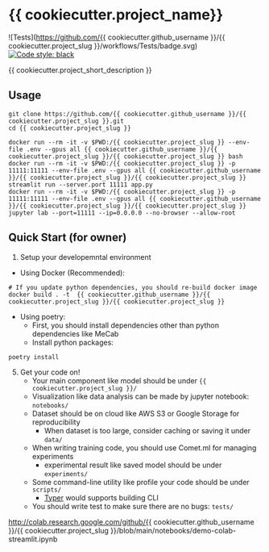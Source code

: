 # {{ cookiecutter.project_name}}
![Tests](https://github.com/{{ cookiecutter.github_username }}/{{ cookiecutter.project_slug }}/workflows/Tests/badge.svg)  [![Code style: black](https://img.shields.io/badge/code%20style-black-000000.svg)](https://github.com/psf/black)


{{ cookiecutter.project_short_description }}

## Usage
```shell
git clone https://github.com/{{ cookiecutter.github_username }}/{{ cookiecutter.project_slug }}.git
cd {{ cookiecutter.project_slug }}

docker run --rm -it -v $PWD:/{{ cookiecutter.project_slug }} --env-file .env --gpus all {{ cookiecutter.github_username }}/{{ cookiecutter.project_slug }}/{{ cookiecutter.project_slug }} bash
docker run --rm -it -v $PWD:/{{ cookiecutter.project_slug }} -p 11111:11111 --env-file .env --gpus all {{ cookiecutter.github_username }}/{{ cookiecutter.project_slug }}/{{ cookiecutter.project_slug }} streamlit run --server.port 11111 app.py
docker run --rm -it -v $PWD:/{{ cookiecutter.project_slug }} -p 11111:11111 --env-file .env --gpus all {{ cookiecutter.github_username }}/{{ cookiecutter.project_slug }}/{{ cookiecutter.project_slug }} jupyter lab --port=11111 --ip=0.0.0.0 --no-browser --allow-root
```


## Quick Start (for owner)
1. Setup your developemntal environment
  * Using Docker (Recommended):
```
# If you update python dependencies, you should re-build docker image
docker build . -t  {{ cookiecutter.github_username }}/{{ cookiecutter.project_slug }}/{{ cookiecutter.project_slug }}
```
  * Using poetry:
    * First, you should install dependencies other than python dependencies like MeCab
    * Install python packages:
```
poetry install
```

5. Get your code on!
   * Your main component like model should be under ``{{ cookiecutter.project_slug }}/``
   * Visualization like data analysis can be made by jupyter notebook: ``notebooks/``
   * Dataset should be on cloud like AWS S3 or Google Storage for reproducibility
     * When dataset is too large, consider caching or saving it under ``data/``
   * When writing training code, you should use Comet.ml for managing experiments
     * experimental result like saved model should be under ``experiments/``
   * Some command-line utility like profile your code should be under ``scripts/``
     * [Typer](https://typer.tiangolo.com) would supports building CLI
   * You should write test to make sure there are no bugs: ``tests/``

http://colab.research.google.com/github/{{ cookiecutter.github_username }}/{{ cookiecutter.project_slug }}/blob/main/notebooks/demo-colab-streamlit.ipynb
